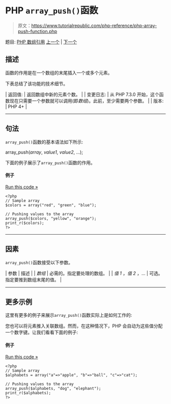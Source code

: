 # PHP `array_push()`函数

> 原文：<https://www.tutorialrepublic.com/php-reference/php-array-push-function.php>

题目: [PHP 数组引用](php-array-functions.php) [上一个](php-array-product-function.php) | [下一个](php-array-rand-function.php)

## 描述

函数的作用是在一个数组的末尾插入一个或多个元素。

下表总结了该功能的技术细节。

| 返回值: | 返回数组中新的元素个数。 |
| 变更日志: | 从 PHP 7.3.0 开始，这个函数现在只需要一个参数就可以调用(即*数组*)。此前，至少需要两个参数。 |
| 版本: | PHP 4+ |

* * *

## 句法

`array_push()`函数的基本语法如下所示:

array_push(*array*, *value1*, *value2*, ...);

下面的例子展示了`array_push()`函数的作用。

#### 例子

[Run this code »](../codelab.php?topic=php&file=add-elements-to-the-end-of-an-array "Run this code to view the output")

```
<?php
// Sample array
$colors = array("red", "green", "blue");

// Pushing values to the array
array_push($colors, "yellow", "orange");
print_r($colors);
?>
```

* * *

## 因素

`array_push()`函数接受以下参数。

| 参数 | 描述 |
| *数组* | 必需的。指定要处理的数组。 |
| *值 1* ，*值 2* ，... | 可选。指定要推到数组末尾的值。 |

* * *

## 更多示例

这里有更多的例子来展示`array_push()`函数实际上是如何工作的:

您也可以将元素推入关联数组。然而，在这种情况下，PHP 会自动为这些值分配一个数字键。让我们看看下面的例子:

#### 例子

[Run this code »](../codelab.php?topic=php&file=push-elements-onto-the-end-of-an-associative-array "Run this code to view the output")

```
<?php
// Sample array
$alphabets = array("a"=>"apple", "b"=>"ball", "c"=>"cat");

// Pushing values to the array
array_push($alphabets, "dog", "elephant");
print_r($alphabets);
?>
```